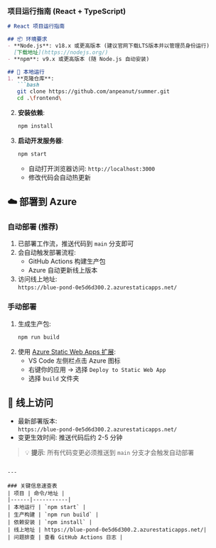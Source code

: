 
### 项目运行指南 (React + TypeScript)

```markdown
# React 项目运行指南

## 📦 环境要求
- **Node.js**: v18.x 或更高版本 (建议官网下载LTS版本并以管理员身份运行) 
  [下载地址](https://nodejs.org/)
- **npm**: v9.x 或更高版本 (随 Node.js 自动安装)

## 🚀 本地运行
1. **克隆仓库**:
   ```bash
   git clone https://github.com/anpeanut/summer.git
   cd .\frontend\
   ```

2. **安装依赖**:
   ```bash
   npm install
   ```

3. **启动开发服务器**:
   ```bash
   npm start
   ```
   - 自动打开浏览器访问: `http://localhost:3000`
   - 修改代码会自动热更新

## ☁️ 部署到 Azure
### 自动部署 (推荐)
1. 已部署工作流，推送代码到 `main` 分支即可
2. 会自动触发部署流程:
   - GitHub Actions 构建生产包
   - Azure 自动更新线上版本
3. 访问线上地址:  
   `https://blue-pond-0e5d6d300.2.azurestaticapps.net/`

### 手动部署
1. 生成生产包:
   ```bash
   npm run build
   ```
2. 使用 [Azure Static Web Apps 扩展](https://marketplace.visualstudio.com/items?itemName=ms-azuretools.vscode-azurestaticwebapps):
   - VS Code 左侧栏点击 Azure 图标
   - 右键你的应用 → 选择 `Deploy to Static Web App`
   - 选择 `build` 文件夹

## 🔗 线上访问
- 最新部署版本:  
  `https://blue-pond-0e5d6d300.2.azurestaticapps.net/`
- 变更生效时间: 推送代码后约 2-5 分钟

> 💡 **提示**: 所有代码变更必须推送到 `main` 分支才会触发自动部署
```

---

### 关键信息速查表
| 项目 | 命令/地址 |
|------|-----------|
| 本地运行 | `npm start` |
| 生产构建 | `npm run build` |
| 依赖安装 | `npm install` |
| 线上地址 | https://blue-pond-0e5d6d300.2.azurestaticapps.net/|
| 问题排查 | 查看 GitHub Actions 日志 |

